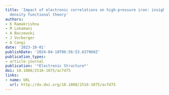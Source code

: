 ```yaml
---
title: 'Impact of electronic correlations on high-pressure iron: insights from time-dependent
  density functional theory'
authors:
- K Ramakrishna
- M Lokamani
- A Baczewski
- J Vorberger
- A Cangi
date: '2023-10-01'
publishDate: '2024-04-18T06:56:53.637960Z'
publication_types:
- article-journal
publication: '*Electronic Structure*'
doi: 10.1088/2516-1075/acfd75
links:
- name: URL
  url: http://dx.doi.org/10.1088/2516-1075/acfd75
---
```

